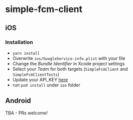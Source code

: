 # simple-fcm-client

## iOS

### Installation

- `yarn install`
- Overwrite `ios/GoogleService-info.plist` with your file
- Change the _Bundle Identifier_ in Xcode project settings
- Select your _Team_ for both targets (`SimpleFcmClient` and `SimpleFcmClientTests`)
- Update your API_KEY [here](https://github.com/evollu/react-native-fcm/blob/master/Examples/simple-fcm-client/app/FirebaseConstants.js#L3)
- run `pod install` under `ios` folder

## Android

TBA - PRs welcome!
